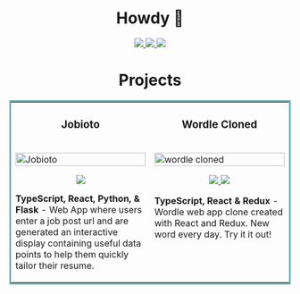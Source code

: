 <h1 align="center">Howdy 🤠</h1>

<p align="center">
  <a href="https://davidhay.me/" target="_blank">
    <img src="https://img.shields.io/static/v1?label=|&message=WEBSITE&color=23555f&style=plastic&logo=react&logo-color=white"/>
  </a>
  <a href="https://www.linkedin.com/in/haydavid/" target="_blank">
    <img src="https://img.shields.io/static/v1?label=|&message=LINKED-IN&color=cdf998&style=plastic&logo=linkedin&logo-color=white"/>
  </a>
  <a href="https://twitter.com/hayitsdavid" target="_blank">
    <img src="https://img.shields.io/static/v1?label=|&message=TWITTER&color=23555f&style=plastic&logo=twitter&logo-color=white"/>
  </a>
<!--
  <a href="" target="_blank">
      <img src="https://img.shields.io/static/v1?label=|&message=RESUME&color=23555f&style=plastic&logo=react&logo-color=white"/>
  </a>
  -->
</p>

<h1 align="center">Projects</h1>
<table bordercolor="#66b2b2">
  
  <tr>
    <td width="50%" valign="top">
      <h3 align="center">Jobioto</h3>
        <br />
        <a target="_blank" href="https://www.jobioto.com/">
            <img src="images/jobioto.gif" width="100%" alt="Jobioto"/>
        </a>
        <br />
        <p align="center">
          
  <a href="https://www.jobioto.com/" target="_blank">
    <img src="https://img.shields.io/static/v1?label=|&message=WEBSITE&color=cdf998&style=plastic&logo=react&logo-color=white"/>
  </a>
      </p>
        <p><strong>TypeScript, React, Python, & Flask</strong> - Web App where users enter a job post url and are generated an interactive display containing useful data points to help them quickly tailor their resume.</p>
    </td>
    <td width="50%" valign="top">
      <h3 align="center">Wordle Cloned</h3>
        <br />
      <a target="_blank" href="https://wordle-cloned.netlify.app/">
            <img src="images/wordlecloned.gif" width="100%"  alt="wordle cloned"/>
        </a>
        <br />
        <p align="center">
          
  <a href="https://github.com/hayitsdavid/wordle-cloned" target="_blank">
    <img src="https://img.shields.io/static/v1?label=|&message=REPO&color=23555f&style=plastic&logo=github&logo-color=white"/>
  </a>
  <a href="https://wordle-cloned.netlify.app/" target="_blank">
    <img src="https://img.shields.io/static/v1?label=|&message=WEBSITE&color=cdf998&style=plastic&logo=react&logo-color=white"/>
  </a>
      </p>
        <p><strong>TypeScript, React & Redux</strong> - Wordle web app clone created with React and Redux. New word every day. Try it it out!</p>
    </td>
  </tr>
</table>
<!--

<img src="https://img.shields.io/twitter/follow/hayitsdavid?style=social">

-->

<h1 align="center">Technologies</h1>
<p align="center">
    <img src="https://img.shields.io/static/v1?label=|&message=HTML5&color=23555f&style=plastic&logo=html5"/>
    <img src="https://img.shields.io/static/v1?label=|&message=CSS3&color=285f65&style=plastic&logo=css3"/>
    <img src="https://img.shields.io/static/v1?label=|&message=TYPESCRIPT&color=4a935c&style=plastic&logo=typescript"/>
    <img src="https://img.shields.io/static/v1?label=|&message=JAVASCRIPT&color=3c7f5d&style=plastic&logo=javascript"/>
    <img src="https://img.shields.io/static/v1?label=|&message=REACT.JS&color=4a935c&style=plastic&logo=react"/>
    <img src="https://img.shields.io/static/v1?label=|&message=PYTHON&color=52985b&style=plastic&logo=python"/>
    <img src="https://img.shields.io/static/v1?label=|&message=JAVA&color=cdf998&style=plastic&logo=java"/>
    <img src="https://img.shields.io/static/v1?label=|&message=AWS&color=98bf53&style=plastic&logo=amazon"/>
    <img src="https://img.shields.io/static/v1?label=|&message=MONGO-DB&color=cdd148&style=plastic&logo=mongodb"/>
    <img src="https://img.shields.io/static/v1?label=|&message=EXPRESS&color=bbb111&style=plastic&logo=express"/>
    <img src="https://img.shields.io/static/v1?label=|&message=GIT&color=cbb148&style=plastic&logo=git"/>
</p>

<!--
## Write ups:
1. [Data Analytics Capstone Case Study](https://medium.com/data-marketing-philosophy/data-analytics-capstone-case-study-c3944c0c2be) 📝
2. [Use Python and NLP to Boost Your Resume](https://medium.com/data-marketing-philosophy/use-python-and-nlp-to-boost-your-resume-e4691a58bcc9) 👔


**hayitsdavid/hayitsdavid** is a ✨ _special_ ✨ repository because its `README.md` (this file) appears on your GitHub profile.

Here are some ideas to get you started:

- 🔭 I’m currently working on ...
- 🌱 I’m currently learning ...
- 👯 I’m looking to collaborate on ...
- 🤔 I’m looking for help with ...
- 💬 Ask me about ...
- 📫 How to reach me: ...
- 😄 Pronouns: ...
- ⚡ Fun fact: ...

# testREADME
[![Anurag's GitHub stats](https://github-readme-stats.vercel.app/api?username=hayitsdavid)](https://github.com/anuraghazra/github-readme-stats)
[![Top Langs](https://github-readme-stats.vercel.app/api/top-langs/?username=hayitsdavid&layout=compact&exclude_repo=CS61B)](https://github.com/anuraghazra/github-readme-stats)
[![Readme Card](https://github-readme-stats.vercel.app/api/pin/?username=hayitsdavid&repo=wordle-cloned)](https://github.com/anuraghazra/github-readme-stats)

https://github.com/anuraghazra/github-readme-stats
-->
